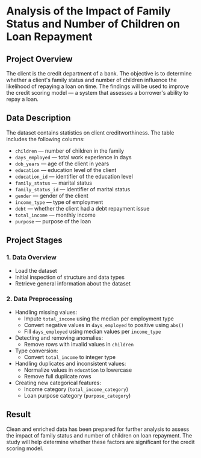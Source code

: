 # Analysis of the Impact of Family Status and Number of Children on Loan Repayment

## Project Overview

The client is the credit department of a bank. The objective is to determine whether a client's family status and number of children influence the likelihood of repaying a loan on time. The findings will be used to improve the credit scoring model — a system that assesses a borrower's ability to repay a loan.

## Data Description

The dataset contains statistics on client creditworthiness. The table includes the following columns:

- `children` — number of children in the family
- `days_employed` — total work experience in days
- `dob_years` — age of the client in years
- `education` — education level of the client
- `education_id` — identifier of the education level
- `family_status` — marital status
- `family_status_id` — identifier of marital status
- `gender` — gender of the client
- `income_type` — type of employment
- `debt` — whether the client had a debt repayment issue
- `total_income` — monthly income
- `purpose` — purpose of the loan

## Project Stages

### 1. Data Overview

- Load the dataset
- Initial inspection of structure and data types
- Retrieve general information about the dataset

### 2. Data Preprocessing

- Handling missing values:
  - Impute `total_income` using the median per employment type
  - Convert negative values in `days_employed` to positive using `abs()`
  - Fill `days_employed` using median values per `income_type`
- Detecting and removing anomalies:
  - Remove rows with invalid values in `children`
- Type conversion:
  - Convert `total_income` to integer type
- Handling duplicates and inconsistent values:
  - Normalize values in `education` to lowercase
  - Remove full duplicate rows
- Creating new categorical features:
  - Income category (`total_income_category`)
  - Loan purpose category (`purpose_category`)

## Result

Clean and enriched data has been prepared for further analysis to assess the impact of family status and number of children on loan repayment. The study will help determine whether these factors are significant for the credit scoring model.
